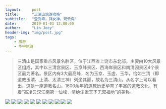 ```yaml
---
layout:     post
title:      "三清山旅游攻略"
subtitle:   "登秀峰，拜女神，观云海"
date:       2019-01-03 12:00:00
author:     "Lin Joey"
header-img: "img/post.jpg"
tags:
    - 旅游
    - 华中旅游
---
```


>三清山是国家重点风景名胜区，位于江西省上饶市东北部。主要由10大风景区组成，其中以三清宫景区、玉京峰景区、西海岸景区和南清园景区4个景区最为著名。景区内有3大最高峰，名为玉京、玉虚、玉华，恰如三清（即道教玉清、上清、太清三神）列坐其巅，故名为三清山。从名字上可以看出，这是一座道教名山，1600余年的道教历史孕育了丰富的道教文化，有着“高凌云汉江南第一仙峰，清绝尘嚣天下无双福地”的美称。

![](https://linjoey-image.oss-cn-beijing.aliyuncs.com/我是驴友-三清山_页面_01.jpg)
![](https://linjoey-image.oss-cn-beijing.aliyuncs.com/我是驴友-三清山_页面_02.jpg)
![](https://linjoey-image.oss-cn-beijing.aliyuncs.com/我是驴友-三清山_页面_03.jpg)
![](https://linjoey-image.oss-cn-beijing.aliyuncs.com/我是驴友-三清山_页面_04.jpg)
![](https://linjoey-image.oss-cn-beijing.aliyuncs.com/我是驴友-三清山_页面_05.jpg)
![](https://linjoey-image.oss-cn-beijing.aliyuncs.com/我是驴友-三清山_页面_06.jpg)
![](https://linjoey-image.oss-cn-beijing.aliyuncs.com/我是驴友-三清山_页面_07.jpg)
![](https://linjoey-image.oss-cn-beijing.aliyuncs.com/我是驴友-三清山_页面_08.jpg)
![](https://linjoey-image.oss-cn-beijing.aliyuncs.com/我是驴友-三清山_页面_09.jpg)
![](https://linjoey-image.oss-cn-beijing.aliyuncs.com/我是驴友-三清山_页面_10.jpg)
![](https://linjoey-image.oss-cn-beijing.aliyuncs.com/我是驴友-三清山_页面_11.jpg)
